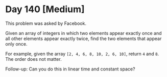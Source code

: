 # Day 140 \[Medium\]

This problem was asked by Facebook.

Given an array of integers in which two elements appear exactly once and all other elements appear exactly twice, find the two elements that appear only once.

For example, given the array `[2, 4, 6, 8, 10, 2, 6, 10]`, return `4` and `8`.
The order does not matter.

Follow-up: Can you do this in linear time and constant space?